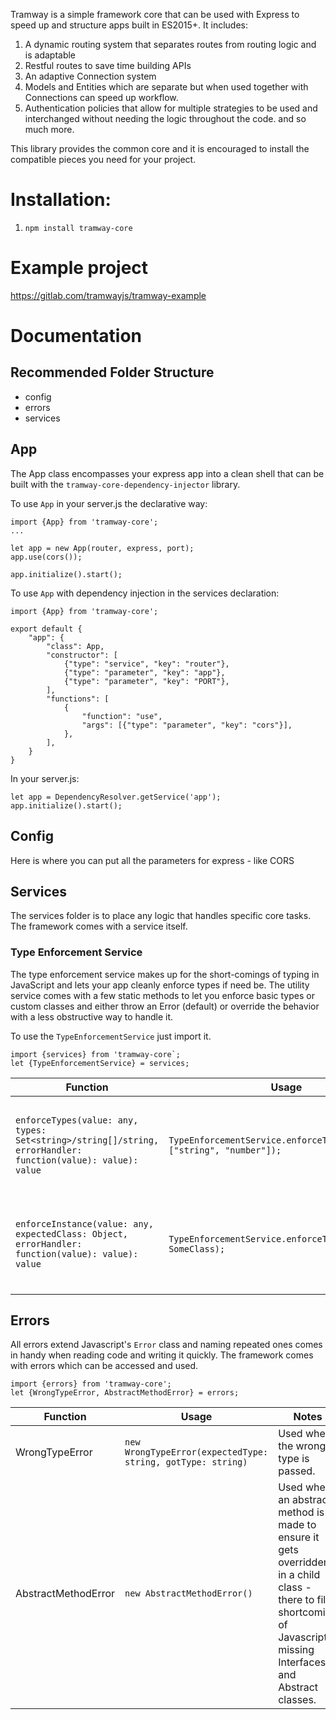 Tramway is a simple framework core that can be used with Express to speed up and structure apps built in ES2015+. It includes:

1. A dynamic routing system that separates routes from routing logic and is adaptable
2. Restful routes to save time building APIs
3. An adaptive Connection system
4. Models and Entities which are separate but when used together with Connections can speed up workflow.
5. Authentication policies that allow for multiple strategies to be used and interchanged without needing the logic throughout the code.
and so much more.

This library provides the common core and it is encouraged to install the compatible pieces you need for your project.

# Installation:
1. `npm install tramway-core`

# Example project
https://gitlab.com/tramwayjs/tramway-example

# Documentation

## Recommended Folder Structure
- config
- errors
- services

## App

The App class encompasses your express app into a clean shell that can be built with the `tramway-core-dependency-injector` library.

To use `App` in your server.js the declarative way:

```
import {App} from 'tramway-core';
...

let app = new App(router, express, port);
app.use(cors());

app.initialize().start();
```

To use `App` with dependency injection in the services declaration:

```
import {App} from 'tramway-core';

export default {
    "app": {
        "class": App,
        "constructor": [
            {"type": "service", "key": "router"},
            {"type": "parameter", "key": "app"},
            {"type": "parameter", "key": "PORT"},
        ],
        "functions": [
            {
                "function": "use",
                "args": [{"type": "parameter", "key": "cors"}],
            },
        ],
    }
}
```

In your server.js:

```
let app = DependencyResolver.getService('app');
app.initialize().start();
```

## Config
Here is where you can put all the parameters for express - like CORS

## Services
The services folder is to place any logic that handles specific core tasks. The framework comes with a service itself.

### Type Enforcement Service
The type enforcement service makes up for the short-comings of typing in JavaScript and lets your app cleanly enforce types if need be. The utility service comes with a few static methods to let you enforce basic types or custom classes and either throw an Error (default) or override the behavior with a less obstructive way to handle it.

To use the `TypeEnforcementService` just import it.
```
import {services} from 'tramway-core`;
let {TypeEnforcementService} = services;
```

| Function | Usage | Notes |
| --- | --- | --- |
| ```enforceTypes(value: any, types: Set<string>/string[]/string, errorHandler: function(value): value): value``` | ```TypeEnforcementService.enforceTypes(someValue, ["string", "number"]);``` | `errorHandler` is optional. Will check basic types using typeof and return value if valid or throw `WrongTypeError` |
| ```enforceInstance(value: any, expectedClass: Object, errorHandler: function(value): value): value``` | ```TypeEnforcementService.enforceTypes(someValue, SomeClass);``` | `errorHandler` is optional. Will check basic types using instanceof and return value if valid or throw `WrongTypeError` |

## Errors
All errors extend Javascript's `Error` class and naming repeated ones comes in handy when reading code and writing it quickly. The framework comes with errors which can be accessed and used.

```
import {errors} from 'tramway-core';
let {WrongTypeError, AbstractMethodError} = errors;
```

| Function | Usage | Notes |
| --- | --- | --- |
| WrongTypeError | ```new WrongTypeError(expectedType: string, gotType: string)```| Used when the wrong type is passed. |
| AbstractMethodError | ```new AbstractMethodError()``` | Used when an abstract method is made to ensure it gets overridden in a child class - there to fill a shortcoming of Javascript missing Interfaces and Abstract classes. |



